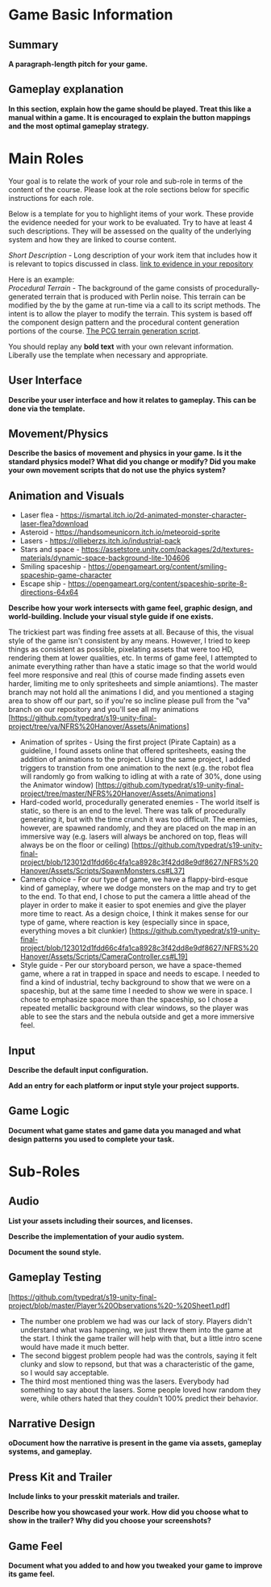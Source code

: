 # Game Basic Information #

## Summary ##

**A paragraph-length pitch for your game.**

## Gameplay explanation ##

**In this section, explain how the game should be played. Treat this like a manual within a game. It is encouraged to explain the button mappings and the most optimal gameplay strategy.**




# Main Roles #

Your goal is to relate the work of your role and sub-role in terms of the content of the course. Please look at the role sections below for specific instructions for each role.

Below is a template for you to highlight items of your work. These provide the evidence needed for your work to be evaluated. Try to have at least 4 such descriptions. They will be assessed on the quality of the underlying system and how they are linked to course content. 

*Short Description* - Long description of your work item that includes how it is relevant to topics discussed in class. [link to evidence in your repository](https://github.com/dr-jam/ECS189L/edit/project-description/ProjectDocumentTemplate.md)

Here is an example:  
*Procedural Terrain* - The background of the game consists of procedurally-generated terrain that is produced with Perlin noise. This terrain can be modified by the by the game at run-time via a call to its script methods. The intent is to allow the player to modify the terrain. This system is based off the component design pattern and the procedural content generation portions of the course. [The PCG terrain generation script](https://github.com/dr-jam/CameraControlExercise/blob/513b927e87fc686fe627bf7d4ff6ff841cf34e9f/Obscura/Assets/Scripts/TerrainGenerator.cs#L6).

You should replay any **bold text** with your own relevant information. Liberally use the template when necessary and appropriate.

## User Interface

**Describe your user interface and how it relates to gameplay. This can be done via the template.**

## Movement/Physics

**Describe the basics of movement and physics in your game. Is it the standard physics model? What did you change or modify? Did you make your own movement scripts that do not use the phyics system?**

## Animation and Visuals
* Laser flea - https://ismartal.itch.io/2d-animated-monster-character-laser-flea?download
* Asteroid - https://handsomeunicorn.itch.io/meteoroid-sprite
* Lasers - https://ollieberzs.itch.io/industrial-pack
* Stars and space - https://assetstore.unity.com/packages/2d/textures-materials/dynamic-space-background-lite-104606
* Smiling spaceship - https://opengameart.org/content/smiling-spaceship-game-character
* Escape ship - https://opengameart.org/content/spaceship-sprite-8-directions-64x64

**Describe how your work intersects with game feel, graphic design, and world-building. Include your visual style guide if one exists.**

The trickiest part was finding free assets at all. Because of this, the visual style of the game isn't consistent by any means. However, I tried to keep things as consistent as possible, pixelating assets that were too HD, rendering them at lower qualities, etc. In terms of game feel, I attempted to animate everything rather than have a static image so that the world would feel more responsive and real (this of course made finding assets even harder, limiting me to only spritesheets and simple aniamtions). The master branch may not hold all the animations I did, and you mentioned a staging area to show off our part, so if you're so incline please pull from the "va" branch on our repository and you'll see all my animations [https://github.com/typedrat/s19-unity-final-project/tree/va/NFRS%20Hanover/Assets/Animations]

* Animation of sprites - Using the first project (Pirate Captain) as a guideline, I found assets online that offered spritesheets, easing the addition of animations to the project. Using the same project, I added triggers to transtion from one animation to the next (e.g. the robot flea will randomly go from walking to idling at with a rate of 30%, done using the Animator window) [https://github.com/typedrat/s19-unity-final-project/tree/master/NFRS%20Hanover/Assets/Animations]
* Hard-coded world, procedurally generated enemies - The world itself is static, so there is an end to the level. There was talk of procedurally generating it, but with the time crunch it was too difficult. The enemies, however, are spawned randomly, and they are placed on the map in an immersive way (e.g. lasers will always be anchored on top, fleas will always be on the floor or ceiling) [https://github.com/typedrat/s19-unity-final-project/blob/123012d1fdd66c4fa1ca8928c3f42dd8e9df8627/NFRS%20Hanover/Assets/Scripts/SpawnMonsters.cs#L37]
* Camera choice - For our type of game, we have a flappy-bird-esque kind of gameplay, where we dodge monsters on the map and try to get to the end. To that end, I chose to put the camera a little ahead of the player in order to make it easier to spot enemies and give the player more time to react. As a design choice, I think it makes sense for our type of game, where reaction is key (especially since in space, everything moves a bit clunkier) [https://github.com/typedrat/s19-unity-final-project/blob/123012d1fdd66c4fa1ca8928c3f42dd8e9df8627/NFRS%20Hanover/Assets/Scripts/CameraController.cs#L19]
* Style guide - Per our storyboard person, we have a space-themed game, where a rat in trapped in space and needs to escape. I needed to find a kind of industrial, techy background to show that we were on a spaceship, but at the same time I needed to show we were in space. I chose to emphasize space more than the spaceship, so I chose a repeated metallic background with clear windows, so the player was able to see the stars and the nebula outside and get a more immersive feel. 


## Input

**Describe the default input configuration.**

**Add an entry for each platform or input style your project supports.**

## Game Logic

**Document what game states and game data you managed and what design patterns you used to complete your task.**

# Sub-Roles

## Audio

**List your assets including their sources, and licenses.**

**Describe the implementation of your audio system.**

**Document the sound style.** 

## Gameplay Testing

[https://github.com/typedrat/s19-unity-final-project/blob/master/Player%20Observations%20-%20Sheet1.pdf]

* The number one problem we had was our lack of story. Players didn't understand what was happening, we just threw them into the game at the start. I think the game trailer will help with that, but a little intro scene would have made it much better. 
* The second biggest problem people had was the controls, saying it felt clunky and slow to repsond, but that was a characteristic of the game, so I would say acceptable. 
* The third most mentioned thing was the lasers. Everybody had something to say about the lasers. Some people loved how random they were, while others hated that they couldn't 100% predict their behavior.

## Narrative Design

**oDocument how the narrative is present in the game via assets, gameplay systems, and gameplay.** 

## Press Kit and Trailer

**Include links to your presskit materials and trailer.**

**Describe how you showcased your work. How did you choose what to show in the trailer? Why did you choose your screenshots?**



## Game Feel

**Document what you added to and how you tweaked your game to improve its game feel.**
